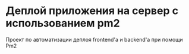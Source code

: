 # Деплой приложения на сервер с использованием pm2

  Проект по автоматизации деплоя frontend'a и backend'a при помощи Pm2
